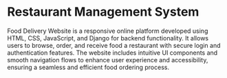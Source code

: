# Restaurant Management System
Food Delivery Website is a responsive online platform developed using HTML, CSS, JavaScript, and Django for backend functionality. It allows users to browse, order, and receive food a restaurant with secure login and authentication features. The website includes intuitive UI components and smooth navigation flows to enhance user experience and accessibility, ensuring a seamless and efficient food ordering process.

